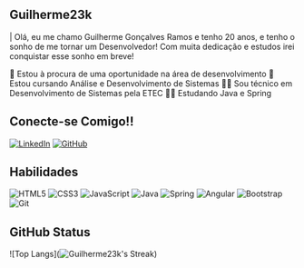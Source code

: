 ## Guilherme23k

| Olá, eu me chamo Guilherme Gonçalves Ramos e tenho 20 anos, e tenho o sonho de me tornar um Desenvolvedor! Com muita dedicação e estudos irei conquistar esse sonho em breve!

   🔭 Estou à procura de uma oportunidade na área de desenvolvimento
   🌱 Estou cursando Análise e Desenvolvimento de Sistemas
   👨‍🎓 Sou técnico em Desenvolvimento de Sistemas pela ETEC
   👨‍💻 Estudando Java e Spring

## Conecte-se Comigo!!

[![LinkedIn](https://img.shields.io/badge/LinkedIn-000?style=for-the-badge&logo=linkedin&logoColor=0E76A8)](https://www.linkedin.com/in/guilherme23k/)
[![GitHub](https://img.shields.io/badge/Github-000?style=for-the-badge&logo=github&logoColor=white)](https://github.com/Guilherme23k)

## Habilidades

![HTML5](https://img.shields.io/badge/HTML5-000?style=for-the-badge&logo=html5)
![CSS3](https://img.shields.io/badge/CSS3-000?style=for-the-badge&logo=css3&logoColor=264CE4)
![JavaScript](https://img.shields.io/badge/JavaScript-000?style=for-the-badge&logo=javascript)
![Java](https://img.shields.io/badge/java-000.svg?style=for-the-badge&logo=openjdk&logoColor=orange)
![Spring](https://img.shields.io/badge/spring-000.svg?style=for-the-badge&logo=spring&logoColor=#6db23e)
![Angular](https://img.shields.io/badge/Angular-000?style=for-the-badge&logo=angular&logoColor=e34f26)
![Bootstrap](https://img.shields.io/badge/-boostrap-000?style=for-the-badge&logo=bootstrap&labelColor=000)
![Git](https://img.shields.io/badge/GIT-000?style=for-the-badge&logo=git&logoColor=#e54d30)

## GitHub Status

![Top Langs](![Guilherme23k's Streak](https://github-readme-streak-stats.herokuapp.com/?user=Guilherme23k&theme=vue-dark&hide_border=true))

